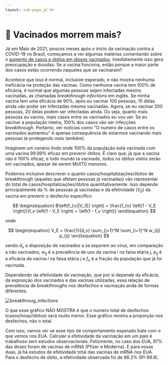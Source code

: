 ```yaml
---
layout: sub-page_pt-br
---
```


# :thinking: Vacinados morrem mais?

Já em Maio de 2021, poucos meses após o inicio da vacinação contra a COVID-19 no Brasil, começamos a ver algumas matérias comentando sobre o [aumento de casos e óbitos em idosos vacinados](https://www.correiobraziliense.com.br/cidades-df/2021/05/4925148-cresce-o-numero-de-casos-de-covid-19-entre-idosos-vacinados.html). Imediatamente isso gera preocupação e duvidas. Se a vacina funciona, então porque a maior parte dos casos estão ocorrendo naqueles que se vacinaram?

Acontece que isso é normal, inclusive esperado, e não mostra nenhuma ineficácia na proteção das vacinas. Como nenhuma vacina tem 100% de eficácia, é normal que algumas pessoas sejam infectadas mesmo vacinadas, as chamadas _breakthrough infections_ em inglês. Se minha vacina tem uma eficácia de 90%, após eu vacinar 100 pessoas, 10 delas ainda vão poder ser infectadas mesmo vacinadas. Agora, se eu vacinar 200 pessoas, 20 delas podem ser infectadas ainda. Ou seja, quanto mais pessoas eu vacino, mais casos entre os vacinados eu vou ver. Se eu vacinar a população inteira, 100% dos casos vão ser infecções _breakthrough_. Portanto, ver notícias como "O numero de casos entre os vacinados aumentou" é apenas consequência de estarmos vacinando mais pessoas (e protegendo mais também).

Imaginem um cenário lindo onde 100% da população está vacinada com uma vacina 99.99% eficaz em prevenir óbitos. É claro que, já que a vacina não é 100% eficaz, e todo mundo ta vacinado, todos os óbitos vistos serão em vacinados, apesar de serem MUITO menores.

Podemos inclusive descrever o quanto casos/hospitalizações/óbitos de breakthrough (aqueles que afetam pessoas já vacinadas) vão representar do total de casos/hospitalizações/óbitos quantitativamente. Isso depende principalmente da % de pessoas já vacinadas e da efetividade $\left( V_E \right)$ da vacina em prevenir o desfecho específico

$$
\begin{equation}
    B\left(f_{v}|V_{E} \right) = \frac{f_{v} \left(1 - V_E \right)}{f_v \left(1 - V_E \right) + \left(1 - f_v \right)}
\end{equation}
$$

onde

$$
\begin{equation}
    V_E = \frac{1}{d_v} \sum_{j=1}^M \sum_{i=1}^N w_{ij} p_{ij}
\end{equation}
$$

sendo $d_v$ a disposição de vacinados a se exporem ao vírus, em comparação a não vacinados, $w_{ij}$ é a prevalência de uso da vacina $i$ na faixa etária $j$, $p_{ij}$ é a eficácia da vacina $i$ na faixa etária $j$ e $f_v$ é a fração da população que já foi vacinada.

Dependendo da efetividade da vacinação, que por si depende da eficácia, da exposição dos vacinados e das vacinas utilizadas, essa relação de prevalência de _breakthroughs_ nos desfechos e vacinação anda de formas diferentes.

![breakthroug_infections](https://pedrohpcintra.github.io/assets/img/fake_news/breakthrough_deaths.png)

O que esse gráfico NÃO MOSTRA é que o numero total de desfechos (casos/hosp/óbitos) será muito menor. Esse gráfico mostra a proporção nos desfechos, não o total.

Com isso, vamos ver se esse tipo de comportamento esperado bate com o que vemos nos EUA. Calcular a efetividade da vacinação em um país é trabalhoso sem estudos observacionais. Felizmente, no caso dos EUA, 97% das doses foram de vacinas de mRNA (Pfizer e Moderna). E para essas duas, já há estudos de efetividade total das vacinas de mRNA nos EUA. Para o desfecho de óbito, a efetividade observada foi de 98.2% (91-99.8).
